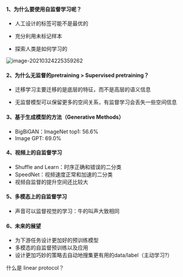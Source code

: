 #### 1、为什么要使用自监督学习呢？

- 人工设计的标签可能不是最优的

- 充分利用未标记样本
- 探索人类是如何学习的

![image-20210324225359262](https://muyun-blog-pic.oss-cn-shanghai.aliyuncs.com/picgo/image-20210324225359262.png)

#### 2、为什么无监督的pretraining > Supervised pretraining？

- 迁移学习主要迁移的是底层的特征，而不是高层的语义信息

- 无监督模型可以保留更多的空间关系，有监督学习会丢失一些空间信息

#### 3、基于生成模型的方法（Generative Methods）

- BigBiGAN：ImageNet top1: 56.6%
- Image GPT: 69.0%

#### 4、视频上的自监督学习

- Shuffle and Learn：时序正确和错误的二分类
- SpeedNet：视频速度正常和加速的二分类
- 视频自监督的提升空间还比较大

#### 5、多模态上的自监督学习

- 声音可以监督视觉的学习：牛的叫声大致相同

#### 6、未来的展望

- 为下游任务设计更加好的预训练模型
- 多模态的自监督预训练以及应用
- 设计更加巧妙的策略去自动地搜集更有用的data/label（主动学习?）



什么是 linear protocol？

